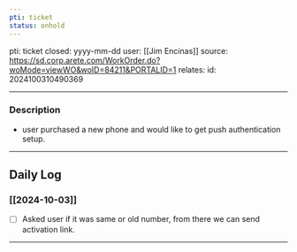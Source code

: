 ```yaml
---
pti: ticket
status: onhold
---
```

pti: ticket 
closed: yyyy-mm-dd
user: [[Jim Encinas]]
source: https://sd.corp.arete.com/WorkOrder.do?woMode=viewWO&woID=84211&PORTALID=1
relates: 
id: 2024100310490369

---
### Description
- user purchased a new phone and would like to get push authentication setup. 
---
## Daily Log
### [[2024-10-03]]
- [ ] Asked user if it was same or old number, from there we can send activation link.
---




